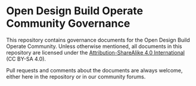 # Open Design Build Operate Community Governance

This repository contains governance documents for the Open Design Build Operate Community. Unless otherwise mentioned, all documents in this repository are licensed under the [Attribution-ShareAlike 4.0 International](https://creativecommons.org/licenses/by-sa/4.0/) (CC BY-SA 4.0).
 
Pull requests and comments about the documents are always welcome, either here in the repository or in our community forums.
